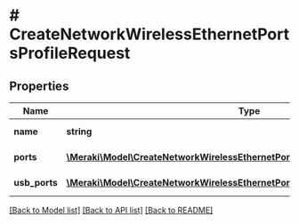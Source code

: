 # # CreateNetworkWirelessEthernetPortsProfileRequest

## Properties

Name | Type | Description | Notes
------------ | ------------- | ------------- | -------------
**name** | **string** | AP port profile name |
**ports** | [**\Meraki\Model\CreateNetworkWirelessEthernetPortsProfileRequestPortsInner[]**](CreateNetworkWirelessEthernetPortsProfileRequestPortsInner.md) | AP ports configuration |
**usb_ports** | [**\Meraki\Model\CreateNetworkWirelessEthernetPortsProfileRequestUsbPortsInner[]**](CreateNetworkWirelessEthernetPortsProfileRequestUsbPortsInner.md) | AP usb ports configuration | [optional]

[[Back to Model list]](../../README.md#models) [[Back to API list]](../../README.md#endpoints) [[Back to README]](../../README.md)

